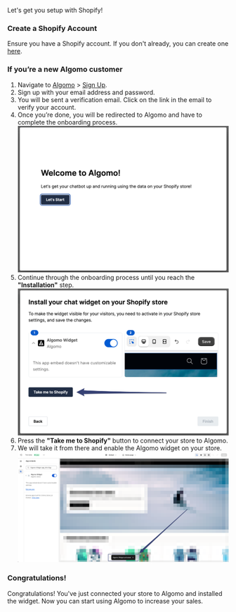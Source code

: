 Let's get you setup with Shopify!

### Create a Shopify Account

Ensure you have a Shopify account. If you don't already, you can create one [here](https://www.shopify.com/).

### If you’re a new Algomo customer

1. Navigate to [Algomo](https://app.algomo.com/) > [Sign Up](https://app.algomo.com/signup).
2. Sign up with your email address and password.
3. You will be sent a verification email. Click on the link in the email to verify your account.
4. Once you’re done, you will be redirected to Algomo and have to complete the onboarding process.
   ![onboarding](./images/onboarding.png)
5. Continue through the onboarding process until you reach the **"Installation"** step.
   ![onboarding](./images/open_shopify.png)
6. Press the **"Take me to Shopify"** button to connect your store to Algomo.
7. We will take it from there and enable the Algomo widget on your store.
   ![shopify_store](./images/shopify_storefront.png)

### Congratulations!

Congratulations! You've just connected your store to Algomo and installed the widget. Now you can start using Algomo to increase your sales.
